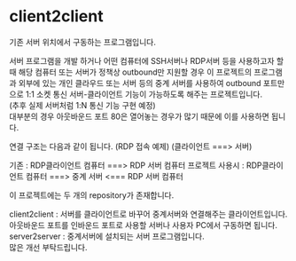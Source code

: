 # client2client
기존 서버 위치에서 구동하는 프로그램입니다.

서버 프로그램을 개발 하거나 어떤 컴퓨터에 SSH서버나 RDP서버 등을 사용하고자 할 때 해당 컴퓨터 또는 서버가 정책상 outbound만 지원할 경우 이 프로젝트의 프로그램과 외부에 있는 개인 클라우드 또는 서버 등의 중계 서버를 사용하여 outbound 포트만으로 1:1 소켓 통신 서버-클라이언트 기능이 가능하도록 해주는 프로젝트입니다.  
(추후 실제 서버처럼 1:N 통신 기능 구현 예정)  
대부분의 경우 아웃바운드 포트 80은 열어놓는 경우가 많기 때문에 이를 사용하면 됩니다.  
  
연결 구조는 다음과 같이 됩니다. (RDP 접속 예제) (클라이언트 ===> 서버)  
  
기존 : RDP클라이언트 컴퓨터 ===> RDP 서버 컴퓨터 프로젝트 사용시 : RDP클라이언트 컴퓨터 ===> 중계 서버 <=== RDP 서버 컴퓨터  
  
이 프로젝트에는 두 개의 repository가 존재합니다.  
  
client2client : 서버를 클라이언트로 바꾸어 중계서버와 연결해주는 클라이언트입니다. 아웃바운드 포트를 인바운드 포트로 사용할 서버나 사용자 PC에서 구동하면 됩니다.  
server2server : 중계서버에 설치되는 서버 프로그램입니다.  
많은 개선 부탁드립니다.
